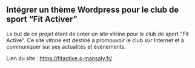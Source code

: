 Intégrer un thème Wordpress pour le club de sport “Fit Activer”
-----

Le but de ce projet étant de créer un site vitrine pour le club de sport "Fit Active". Ce site vitrine est destiné à promouvoir le club sur Internet et à communiquer sur ses actualités et événements.

Lien du site : https://fitactive.s-mansaly.fr/
